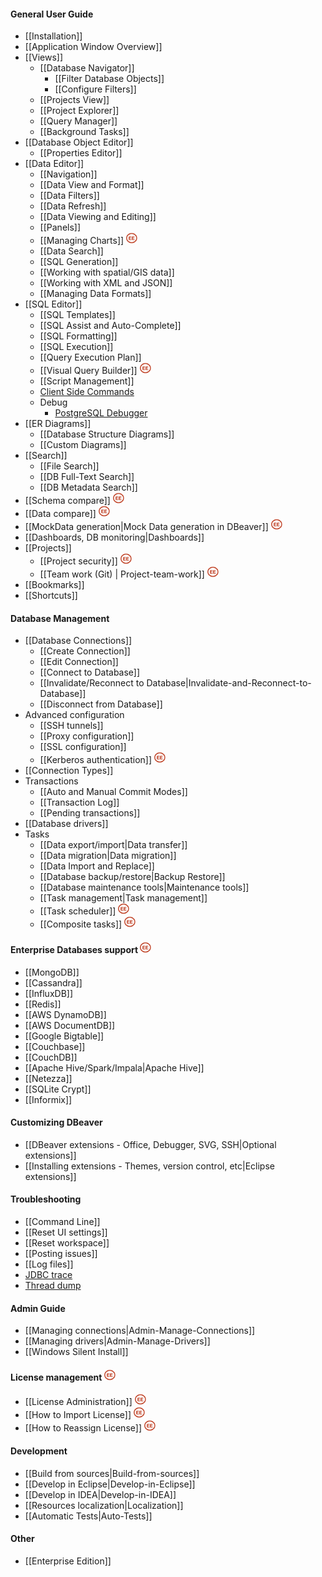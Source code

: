 #### General User Guide
- [[Installation]]
- [[Application Window Overview]]
- [[Views]]
  - [[Database Navigator]]
    - [[Filter Database Objects]]
    - [[Configure Filters]]
  - [[Projects View]]
  - [[Project Explorer]]
  - [[Query Manager]]
  - [[Background Tasks]]
- [[Database Object Editor]]
  - [[Properties Editor]]
- [[Data Editor]]
  - [[Navigation]]
  - [[Data View and Format]]
  - [[Data Filters]]
  - [[Data Refresh]]
  - [[Data Viewing and Editing]]
  - [[Panels]]
  - [[Managing Charts]] <img src="images/ee.png" vspace="0" border="0" height="18"/>
  - [[Data Search]]
  - [[SQL Generation]]
  - [[Working with spatial/GIS data]]
  - [[Working with XML and JSON]]
  - [[Managing Data Formats]]
- [[SQL Editor]]
  - [[SQL Templates]]
  - [[SQL Assist and Auto-Complete]]
  - [[SQL Formatting]]
  - [[SQL Execution]]
  - [[Query Execution Plan]]
  - [[Visual Query Builder]] <img src="images/ee.png" vspace="0" border="0" height="18"/>
  - [[Script Management]]
  - [Client Side Commands](Client-side-scripting)
  - Debug
    - [PostgreSQL Debugger](PGDebugger)
- [[ER Diagrams]]
  - [[Database Structure Diagrams]]
  - [[Custom Diagrams]]
- [[Search]]
  - [[File Search]]
  - [[DB Full-Text Search]]
  - [[DB Metadata Search]]
- [[Schema compare]] <img src="images/ee.png" vspace="0" border="0" height="18"/>
- [[Data compare]] <img src="images/ee.png" vspace="0" border="0" height="18"/>
- [[MockData generation|Mock Data generation in DBeaver]]&nbsp;<img src="images/ee.png" vspace="0" height="18"/>
- [[Dashboards, DB monitoring|Dashboards]]
- [[Projects]]
  - [[Project security]] <img src="images/ee.png" vspace="0" border="0" height="18"/>
  - [[Team work (Git) | Project-team-work]] <img src="images/ee.png" vspace="0" border="0" height="18"/>
- [[Bookmarks]]
- [[Shortcuts]]

#### Database Management
- [[Database Connections]]
  - [[Create Connection]]
  - [[Edit Connection]]
  - [[Connect to Database]]
  - [[Invalidate/Reconnect to Database|Invalidate-and-Reconnect-to-Database]]
  - [[Disconnect from Database]]
- Advanced configuration
  - [[SSH tunnels]]
  - [[Proxy configuration]]
  - [[SSL configuration]]
  - [[Kerberos authentication]] <img src="images/ee.png" vspace="0" border="0" height="18"/>
- [[Connection Types]]
- Transactions
  - [[Auto and Manual Commit Modes]]
  - [[Transaction Log]]
  - [[Pending transactions]]
- [[Database drivers]]
- Tasks
  - [[Data export/import|Data transfer]]
  - [[Data migration|Data migration]]
  - [[Data Import and Replace]]
  - [[Database backup/restore|Backup Restore]]
  - [[Database maintenance tools|Maintenance tools]]
  - [[Task management|Task management]]
  - [[Task scheduler]] <img src="images/ee.png" vspace="0" border="0" height="18"/>
  - [[Composite tasks]] <img src="images/ee.png" vspace="0" border="0" height="18"/>

#### Enterprise Databases support <img src="images/ee.png" vspace="0" border="0" height="18"/>
- [[MongoDB]]
- [[Cassandra]]
- [[InfluxDB]]
- [[Redis]]
- [[AWS DynamoDB]]
- [[AWS DocumentDB]]
- [[Google Bigtable]]
- [[Couchbase]]
- [[CouchDB]]
- [[Apache Hive/Spark/Impala|Apache Hive]]
- [[Netezza]]
- [[SQLite Crypt]]
- [[Informix]]

#### Customizing DBeaver
- [[DBeaver extensions - Office, Debugger, SVG, SSH|Optional extensions]] <!--CMD:SKIP-->
- [[Installing extensions - Themes, version control, etc|Eclipse extensions]]

#### Troubleshooting
- [[Command Line]]
- [[Reset UI settings]]
- [[Reset workspace]]
- [[Posting issues]]
- [[Log files]]
- [JDBC trace](JDBC-Tracing)
- [Thread dump](Making-a-thread-dump)

#### Admin Guide
- [[Managing connections|Admin-Manage-Connections]]
- [[Managing drivers|Admin-Manage-Drivers]]
- [[Windows Silent Install]]

#### License management <img src="images/ee.png" vspace="0" border="0" height="18"/>
- [[License Administration]] <img src="images/ee.png" vspace="0" border="0" height="18"/>
- [[How to Import License]] <img src="images/ee.png" vspace="0" border="0" height="18"/>
- [[How to Reassign License]] <img src="images/ee.png" vspace="0" border="0" height="18"/>

#### Development <!--CMD:SKIP-->
- [[Build from sources|Build-from-sources]] <!--CMD:SKIP-->
- [[Develop in Eclipse|Develop-in-Eclipse]] <!--CMD:SKIP-->
- [[Develop in IDEA|Develop-in-IDEA]] <!--CMD:SKIP-->
- [[Resources localization|Localization]] <!--CMD:SKIP-->
- [[Automatic Tests|Auto-Tests]] <!--CMD:SKIP-->

#### Other <!--CMD:SKIP-->
- [[Enterprise Edition]] <!--CMD:SKIP-->